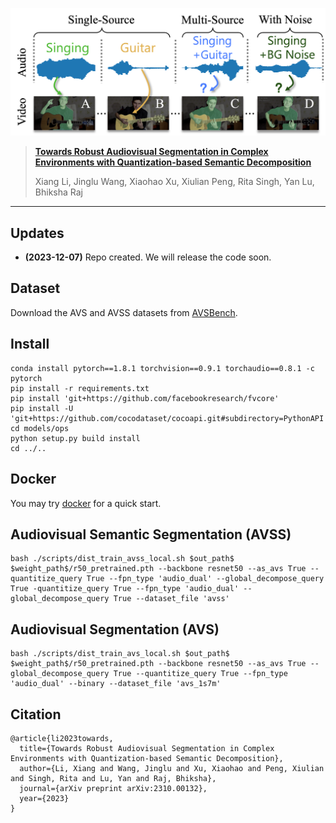 <p align="center"><img src="teaser.png" width="700"/></p>

> [**Towards Robust Audiovisual Segmentation in Complex Environments with Quantization-based Semantic Decomposition**](https://arxiv.org/pdf/2310.00132.pdf)
>
> Xiang Li, Jinglu Wang, Xiaohao Xu, Xiulian Peng, Rita Singh, Yan Lu, Bhiksha Raj
---

## Updates
- **(2023-12-07)** Repo created. We will release the code soon.

## Dataset
Download the AVS and AVSS datasets from [AVSBench](http://www.avlbench.opennlplab.cn/leaderboard/avss).

## Install
```
conda install pytorch==1.8.1 torchvision==0.9.1 torchaudio==0.8.1 -c pytorch
pip install -r requirements.txt 
pip install 'git+https://github.com/facebookresearch/fvcore' 
pip install -U 'git+https://github.com/cocodataset/cocoapi.git#subdirectory=PythonAPI'
cd models/ops
python setup.py build install
cd ../..
```

## Docker
You may try [docker](https://hub.docker.com/r/ang9867/refer) for a quick start.

## Audiovisual Semantic Segmentation (AVSS)
```
bash ./scripts/dist_train_avss_local.sh $out_path$ $weight_path$/r50_pretrained.pth --backbone resnet50 --as_avs True --quantitize_query True --fpn_type 'audio_dual' --global_decompose_query True -quantitize_query True --fpn_type 'audio_dual' --global_decompose_query True --dataset_file 'avss'
```

## Audiovisual Segmentation (AVS)
```
bash ./scripts/dist_train_avs_local.sh $out_path$ $weight_path$/r50_pretrained.pth --backbone resnet50 --as_avs True --global_decompose_query True --quantitize_query True --fpn_type 'audio_dual' --binary --dataset_file 'avs_1s7m'
```

## Citation

```
@article{li2023towards,
  title={Towards Robust Audiovisual Segmentation in Complex Environments with Quantization-based Semantic Decomposition},
  author={Li, Xiang and Wang, Jinglu and Xu, Xiaohao and Peng, Xiulian and Singh, Rita and Lu, Yan and Raj, Bhiksha},
  journal={arXiv preprint arXiv:2310.00132},
  year={2023}
}
```
